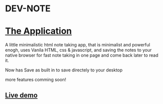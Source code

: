 # DEV-NOTE

# [The Application](https://imagineeeinc.github.io/DEV-NOTE/src/index.html)

A little minimalistic html note taking app, that is minimalist and powerful enogh, uses Vanila HTML, css & javascript, and saving the notes to your native browser for fast note taking in one page and come back later to read it.

Now has Save as built in to save directely to your desktop

more features comming soon!

## [Live demo](https://imagineeeinc.github.io/DEV-NOTE/src/index.html)

